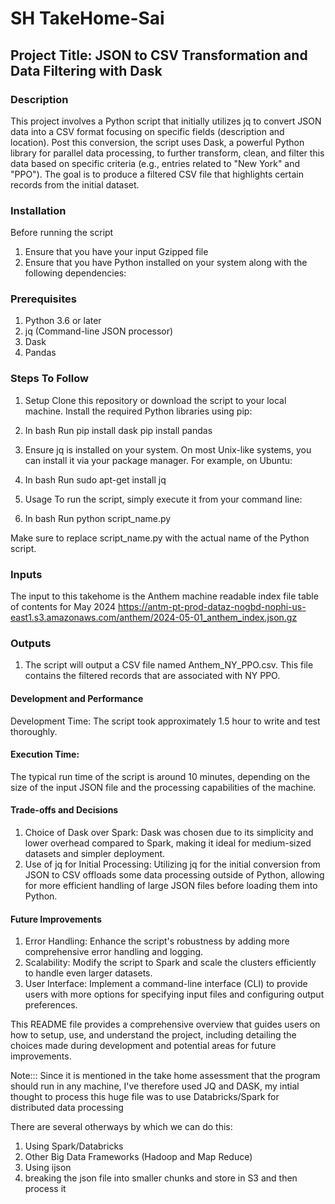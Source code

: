 # SH TakeHome-Sai

## Project Title: JSON to CSV Transformation and Data Filtering with Dask

### Description
This project involves a Python script that initially utilizes jq to convert JSON data into a CSV format focusing on specific fields (description and location). Post this conversion, the script uses Dask, a powerful Python library for parallel data processing, to further transform, clean, and filter this data based on specific criteria (e.g., entries related to "New York" and "PPO"). The goal is to produce a filtered CSV file that highlights certain records from the initial dataset.

### Installation
Before running the script
1. Ensure that you have your input Gzipped file
2. Ensure that you have Python installed on your system along with the following dependencies:

### Prerequisites
1. Python 3.6 or later
2. jq (Command-line JSON processor)
3. Dask
4. Pandas

### Steps To Follow

1. Setup
Clone this repository or download the script to your local machine.
Install the required Python libraries using pip:

2. In bash Run 
pip install dask 
pip install pandas

3. Ensure jq is installed on your system. On most Unix-like systems, you can install it via your package manager. For example, on Ubuntu:

4. In bash Run
sudo apt-get install jq

5. Usage
To run the script, simply execute it from your command line:

6. In bash Run
python script_name.py

Make sure to replace script_name.py with the actual name of the Python script.

### Inputs

The input to this takehome is the Anthem machine readable index file table of contents for May 2024
https://antm-pt-prod-dataz-nogbd-nophi-us-east1.s3.amazonaws.com/anthem/2024-05-01_anthem_index.json.gz


### Outputs

1. The script will output a CSV file named Anthem_NY_PPO.csv. This file contains the filtered records that are associated with NY PPO.

#### Development and Performance
Development Time: The script took approximately 1.5 hour to write and test thoroughly.

#### Execution Time: 
The typical run time of the script is around 10 minutes, depending on the size of the input JSON file and the processing capabilities of the machine.

#### Trade-offs and Decisions
1. Choice of Dask over Spark: Dask was chosen due to its simplicity and lower overhead compared to Spark, making it ideal for medium-sized datasets and simpler deployment.
2. Use of jq for Initial Processing: Utilizing jq for the initial conversion from JSON to CSV offloads some data processing outside of Python, allowing for more efficient handling of large JSON files before loading them into Python.

#### Future Improvements

1. Error Handling: Enhance the script's robustness by adding more comprehensive error handling and logging.
2. Scalability: Modify the script to Spark and scale the clusters efficiently to handle even larger datasets.
3. User Interface: Implement a command-line interface (CLI) to provide users with more options for specifying input files and configuring output preferences.


This README file provides a comprehensive overview that guides users on how to setup, use, and understand the project, including detailing the choices made during development and potential areas for future improvements.


Note::: Since it is mentioned in the take home assessment that the program should run in any machine, I've therefore used JQ and DASK, my intial thought to process this huge file was to use Databricks/Spark for distributed data processing


There are several otherways by which we can do this:
1. Using Spark/Databricks
2. Other Big Data Frameworks (Hadoop and Map Reduce)
3. Using ijson
4. breaking the json file into smaller chunks and store in S3 and then process it
